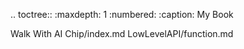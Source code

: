 .. toctree::
   :maxdepth: 1
   :numbered:
   :caption: My Book

   Walk With AI Chip/index.md
   LowLevelAPI/function.md
